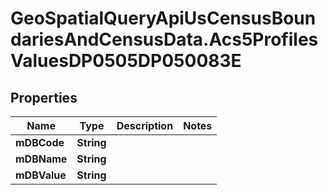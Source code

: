 # GeoSpatialQueryApiUsCensusBoundariesAndCensusData.Acs5ProfilesValuesDP0505DP050083E

## Properties

Name | Type | Description | Notes
------------ | ------------- | ------------- | -------------
**mDBCode** | **String** |  | 
**mDBName** | **String** |  | 
**mDBValue** | **String** |  | 


